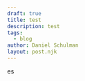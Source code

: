 ```yaml
---
draft: true
title: test
description: test
tags:
  - blog
author: Daniel Schulman
layout: post.njk
---
```

es
